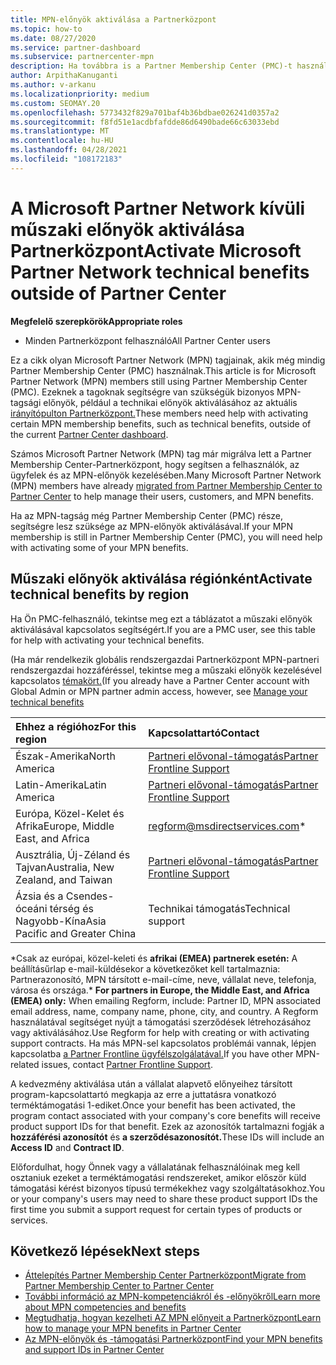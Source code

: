 ```yaml
---
title: MPN-előnyök aktiválása a Partnerközpont
ms.topic: how-to
ms.date: 08/27/2020
ms.service: partner-dashboard
ms.subservice: partnercenter-mpn
description: Ha továbbra is a Partner Membership Center (PMC)-t használja, megtudhatja, hogy kit kell kapcsolatba lépnie az MPN műszaki támogatási előnyeinek aktiválásához, és hogy milyen előnyöket biztosít a támogatáshoz.
author: ArpithaKanuganti
ms.author: v-arkanu
ms.localizationpriority: medium
ms.custom: SEOMAY.20
ms.openlocfilehash: 5773432f829a701baf4b36bdbae026241d0357a2
ms.sourcegitcommit: f8fd51e1acdbfafdde86d6490bade66c63033ebd
ms.translationtype: MT
ms.contentlocale: hu-HU
ms.lasthandoff: 04/28/2021
ms.locfileid: "108172183"
---
```

# <a name="activate-microsoft-partner-network-technical-benefits-outside-of-partner-center"></a><span data-ttu-id="895f9-103">A Microsoft Partner Network kívüli műszaki előnyök aktiválása Partnerközpont</span><span class="sxs-lookup"><span data-stu-id="895f9-103">Activate Microsoft Partner Network technical benefits outside of Partner Center</span></span>


<span data-ttu-id="895f9-104">**Megfelelő szerepkörök**</span><span class="sxs-lookup"><span data-stu-id="895f9-104">**Appropriate roles**</span></span>

- <span data-ttu-id="895f9-105">Minden Partnerközpont felhasználó</span><span class="sxs-lookup"><span data-stu-id="895f9-105">All Partner Center users</span></span>

<span data-ttu-id="895f9-106">Ez a cikk olyan Microsoft Partner Network (MPN) tagjainak, akik még mindig Partner Membership Center (PMC) használnak.</span><span class="sxs-lookup"><span data-stu-id="895f9-106">This article is for Microsoft Partner Network (MPN) members still using Partner Membership Center (PMC).</span></span> <span data-ttu-id="895f9-107">Ezeknek a tagoknak segítségre van szükségük bizonyos MPN-tagsági előnyök, például a technikai előnyök aktiválásához az aktuális [irányítópulton Partnerközpont.](https://partner.microsoft.com/dashboard)</span><span class="sxs-lookup"><span data-stu-id="895f9-107">These members need help with activating certain MPN membership benefits, such as technical benefits, outside of the current [Partner Center dashboard](https://partner.microsoft.com/dashboard).</span></span>

<span data-ttu-id="895f9-108">Számos Microsoft Partner Network (MPN) tag már [](prepare-pmc-pc-migration.md) migrálva lett a Partner Membership Center-Partnerközpont, hogy segítsen a felhasználók, az ügyfelek és az MPN-előnyök kezelésében.</span><span class="sxs-lookup"><span data-stu-id="895f9-108">Many Microsoft Partner Network (MPN) members have already [migrated from Partner Membership Center to Partner Center](prepare-pmc-pc-migration.md) to help manage their users, customers, and MPN benefits.</span></span>

<span data-ttu-id="895f9-109">Ha az MPN-tagság még Partner Membership Center (PMC) része, segítségre lesz szüksége az MPN-előnyök aktiválásával.</span><span class="sxs-lookup"><span data-stu-id="895f9-109">If your MPN membership is still in Partner Membership Center (PMC), you will need help with activating some of your MPN benefits.</span></span>

## <a name="activate-technical-benefits-by-region"></a><span data-ttu-id="895f9-110">Műszaki előnyök aktiválása régiónként</span><span class="sxs-lookup"><span data-stu-id="895f9-110">Activate technical benefits by region</span></span>

<span data-ttu-id="895f9-111">Ha Ön PMC-felhasználó, tekintse meg ezt a táblázatot a műszaki előnyök aktiválásával kapcsolatos segítségért.</span><span class="sxs-lookup"><span data-stu-id="895f9-111">If you are a PMC user, see this table for help with activating your technical benefits.</span></span>

<span data-ttu-id="895f9-112">(Ha már rendelkezik globális rendszergazdai Partnerközpont MPN-partneri rendszergazdai hozzáféréssel, tekintse meg a műszaki előnyök kezelésével kapcsolatos [témakört.](https://docs.microsoft.com/partner-center/manage-your-partner-network-benefits#manage-technical-benefits)</span><span class="sxs-lookup"><span data-stu-id="895f9-112">(If you already have a Partner Center account with Global Admin or MPN partner admin access, however, see [Manage your technical benefits](https://docs.microsoft.com/partner-center/manage-your-partner-network-benefits#manage-technical-benefits)</span></span>

|<span data-ttu-id="895f9-113">Ehhez a régióhoz</span><span class="sxs-lookup"><span data-stu-id="895f9-113">For this region</span></span>  | <span data-ttu-id="895f9-114">Kapcsolattartó</span><span class="sxs-lookup"><span data-stu-id="895f9-114">Contact</span></span> |
|:--------|:------------|
|<span data-ttu-id="895f9-115">Észak-Amerika</span><span class="sxs-lookup"><span data-stu-id="895f9-115">North America</span></span>  | [<span data-ttu-id="895f9-116">Partneri elővonal-támogatás</span><span class="sxs-lookup"><span data-stu-id="895f9-116">Partner Frontline Support</span></span>](https://partner.microsoft.com/support?issueid=300-0042)  |
|<span data-ttu-id="895f9-117">Latin-Amerika</span><span class="sxs-lookup"><span data-stu-id="895f9-117">Latin America</span></span>  | [<span data-ttu-id="895f9-118">Partneri elővonal-támogatás</span><span class="sxs-lookup"><span data-stu-id="895f9-118">Partner Frontline Support</span></span>](https://partner.microsoft.com/support?issueid=300-0042)  |
|<span data-ttu-id="895f9-119">Európa, Közel-Kelet és Afrika</span><span class="sxs-lookup"><span data-stu-id="895f9-119">Europe, Middle East, and Africa</span></span>  | [regform@msdirectservices.com](mailto:regform@msdirectservices.com)*  |
|<span data-ttu-id="895f9-120">Ausztrália, Új-Zéland és Tajvan</span><span class="sxs-lookup"><span data-stu-id="895f9-120">Australia, New Zealand, and Taiwan</span></span>  | [<span data-ttu-id="895f9-121">Partneri elővonal-támogatás</span><span class="sxs-lookup"><span data-stu-id="895f9-121">Partner Frontline Support</span></span>](https://partner.microsoft.com/support?issueid=300-0042)  |
|<span data-ttu-id="895f9-122">Ázsia és a Csendes-óceáni térség és Nagyobb-Kína</span><span class="sxs-lookup"><span data-stu-id="895f9-122">Asia Pacific and Greater China</span></span>  | <span data-ttu-id="895f9-123">Technikai támogatás</span><span class="sxs-lookup"><span data-stu-id="895f9-123">Technical support</span></span>  |

<span data-ttu-id="895f9-124">\*Csak az európai, közel-keleti és **afrikai (EMEA) partnerek esetén:** A beállításűrlap e-mail-küldésekor a következőket kell tartalmaznia: Partnerazonosító, MPN társított e-mail-címe, neve, vállalat neve, telefonja, városa és országa.</span><span class="sxs-lookup"><span data-stu-id="895f9-124">\* **For partners in Europe, the Middle East, and Africa (EMEA) only:** When emailing Regform, include: Partner ID, MPN associated email address, name, company name, phone, city, and country.</span></span> <span data-ttu-id="895f9-125">A Regform használatával segítséget nyújt a támogatási szerződések létrehozásához vagy aktiválásához.</span><span class="sxs-lookup"><span data-stu-id="895f9-125">Use Regform for help with creating or with activating support contracts.</span></span> <span data-ttu-id="895f9-126">Ha más MPN-sel kapcsolatos problémái vannak, lépjen kapcsolatba [a Partner Frontline ügyfélszolgálatával.](https://partner.microsoft.com/support?issueid=300-0042)</span><span class="sxs-lookup"><span data-stu-id="895f9-126">If you have other MPN-related issues, contact [Partner Frontline Support](https://partner.microsoft.com/support?issueid=300-0042).</span></span>

<span data-ttu-id="895f9-127">A kedvezmény aktiválása után a vállalat alapvető előnyeihez társított program-kapcsolattartó megkapja az erre a juttatásra vonatkozó terméktámogatási 1-ediket.</span><span class="sxs-lookup"><span data-stu-id="895f9-127">Once your benefit has been activated, the program contact associated with your company's core benefits will receive product support IDs for that benefit.</span></span> <span data-ttu-id="895f9-128">Ezek az azonosítók tartalmazni fogják a **hozzáférési azonosítót** és **a szerződésazonosítót.**</span><span class="sxs-lookup"><span data-stu-id="895f9-128">These IDs will include an **Access ID** and **Contract ID**.</span></span> 

<span data-ttu-id="895f9-129">Előfordulhat, hogy Önnek vagy a vállalatának felhasználóinak meg kell osztaniuk ezeket a terméktámogatási rendszereket, amikor először küld támogatási kérést bizonyos típusú termékekhez vagy szolgáltatásokhoz.</span><span class="sxs-lookup"><span data-stu-id="895f9-129">You or your company's users may need to share these product support IDs the first time you submit a support request for certain types of products or services.</span></span>

## <a name="next-steps"></a><span data-ttu-id="895f9-130">Következő lépések</span><span class="sxs-lookup"><span data-stu-id="895f9-130">Next steps</span></span>

- [<span data-ttu-id="895f9-131">Áttelepítés Partner Membership Center Partnerközpont</span><span class="sxs-lookup"><span data-stu-id="895f9-131">Migrate from Partner Membership Center to Partner Center</span></span>](prepare-pmc-pc-migration.md)
- [<span data-ttu-id="895f9-132">További információ az MPN-kompetenciákról és -előnyökről</span><span class="sxs-lookup"><span data-stu-id="895f9-132">Learn more about MPN competencies and benefits</span></span>](learn-about-competencies.md)
- [<span data-ttu-id="895f9-133">Megtudhatja, hogyan kezelheti AZ MPN előnyeit a Partnerközpont</span><span class="sxs-lookup"><span data-stu-id="895f9-133">Learn how to manage your MPN benefits in Partner Center</span></span>](manage-your-partner-network-benefits.md)
- [<span data-ttu-id="895f9-134">Az MPN-előnyök és -támogatási Partnerközpont</span><span class="sxs-lookup"><span data-stu-id="895f9-134">Find your MPN benefits and support IDs in Partner Center</span></span>](mpn-find-benefits.md)
